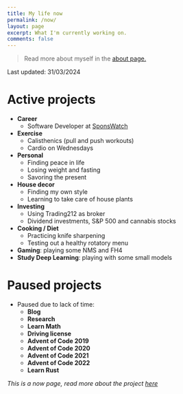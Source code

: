 ```yaml
---
title: My life now
permalink: /now/
layout: page
excerpt: What I'm currently working on.
comments: false
---
```


> Read more about myself in the [about page.](../about)

Last updated: 31/03/2024

# Active projects

- **Career**
  - Software Developer at [SponsWatch](https://sponswatch.com/)
- **Exercise**
  - Calisthenics (pull and push workouts)
  - Cardio on Wednesdays
- **Personal**
  - Finding peace in life
  - Losing weight and fasting
  - Savoring the present
- **House decor**
  - Finding my own style
  - Learning to take care of house plants
- **Investing**
  - Using Trading212 as broker
  - Dividend investments, S&P 500 and cannabis stocks
- **Cooking / Diet**
  - Practicing knife sharpening
  - Testing out a healthy rotatory menu
- **Gaming**: playing some NMS and FH4
- **Study Deep Learning**: playing with some small models

# Paused projects

- Paused due to lack of time: 
  - **Blog**
  - **Research**
  - **Learn Math**
  - **Driving license**
  - **Advent of Code 2019**
  - **Advent of Code 2020**
  - **Advent of Code 2021**
  - **Advent of Code 2022**
  - **Learn Rust**
 
_This is a now page, read more about the project [here](https://nownownow.com/about)_
